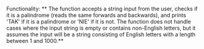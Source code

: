 Functionality: ** The function accepts a string input from the user, checks if it is a palindrome (reads the same forwards and backwards), and prints 'TAK' if it is a palindrome or 'NIE' if it is not. The function does not handle cases where the input string is empty or contains non-English letters, but it assumes the input will be a string consisting of English letters with a length between 1 and 1000.**